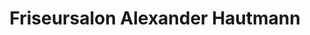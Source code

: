 ---
title: "Friseursalon Alexander Hautmann"
url: /babenhausen/friseursalon-alexander-hautmann/
shop: Friseur
---